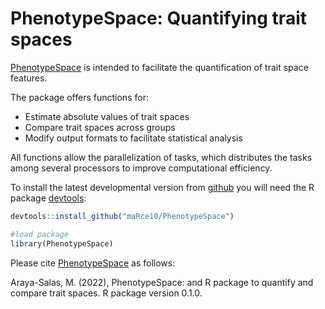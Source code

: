 # PhenotypeSpace: Quantifying trait spaces


[PhenotypeSpace](https://github.com/maRce10/PhenotypeSpace) is intended to facilitate the quantification of trait space features.

 The package offers functions for:
   - Estimate absolute values of trait spaces
   - Compare trait spaces across groups
   - Modify output formats to facilitate statistical analysis
   
All functions allow the parallelization of tasks, which distributes the tasks among several processors to improve computational efficiency. 


To install the latest developmental version from [github](https://github.com/) you will need the R package [devtools](https://cran.r-project.org/package=devtools):

```r
devtools::install_github("maRce10/PhenotypeSpace")

#load package
library(PhenotypeSpace)

```


Please cite [PhenotypeSpace](https://github.com/maRce10/PhenotypeSpace) as follows:

Araya-Salas, M. (2022), PhenotypeSpace: and R package to quantify and compare trait spaces. R package version 0.1.0.

